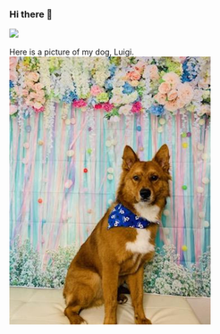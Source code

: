 ### Hi there 👋

<!--
**dan-zayas/dan-zayas** is a ✨ _special_ ✨ repository because its `README.md` (this file) appears on your GitHub profile.

Here are some ideas to get you started:

- 🔭 I’m currently working on ...
- 🌱 I’m currently learning ...
- 👯 I’m looking to collaborate on ...
- 🤔 I’m looking for help with ...
- 💬 Ask me about ...
- 📫 How to reach me: ...
- 😄 Pronouns: ...
- ⚡ Fun fact: ...
-->

![](https://komarev.com/ghpvc/?username=dan-zayas&color=000000&style=for-the-badge)

Here is a picture of my dog, Luigi.
<img src="https://github.com/dan-zayas/dan-zayas/blob/main/IMG_20220424_174331.jpeg?raw=true">
